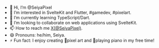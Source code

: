 - 👋 Hi, I’m @SeiyaPixel
- 👀 I’m interested in SvelteKit and Flutter, #gamedev, #pixelart.
- 🌱 I’m currently learning TypeScript/Dart.
- 💞️ I’m looking to collaborate on web applications using SvelteKit.
- 📫 How to reach me [X(@SeiyaPixel)](https://x.com/SeiyaPixel).
- 😄 Pronouns: he/him, Seiya.
- ⚡ Fun fact: I enjoy creating 🎨pixel art and 🎹playing piano in my free time!

<!---
yamaimo-illus/yamaimo-illus is a ✨ special ✨ repository because its `README.md` (this file) appears on your GitHub profile.
You can click the Preview link to take a look at your changes.
--->
